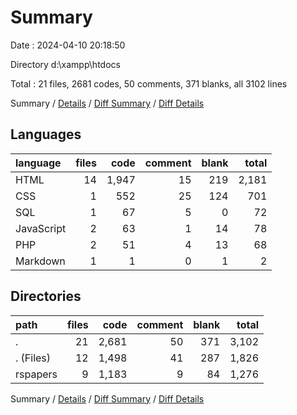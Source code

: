 # Summary

Date : 2024-04-10 20:18:50

Directory d:\\xampp\\htdocs

Total : 21 files,  2681 codes, 50 comments, 371 blanks, all 3102 lines

Summary / [Details](details.md) / [Diff Summary](diff.md) / [Diff Details](diff-details.md)

## Languages
| language | files | code | comment | blank | total |
| :--- | ---: | ---: | ---: | ---: | ---: |
| HTML | 14 | 1,947 | 15 | 219 | 2,181 |
| CSS | 1 | 552 | 25 | 124 | 701 |
| SQL | 1 | 67 | 5 | 0 | 72 |
| JavaScript | 2 | 63 | 1 | 14 | 78 |
| PHP | 2 | 51 | 4 | 13 | 68 |
| Markdown | 1 | 1 | 0 | 1 | 2 |

## Directories
| path | files | code | comment | blank | total |
| :--- | ---: | ---: | ---: | ---: | ---: |
| . | 21 | 2,681 | 50 | 371 | 3,102 |
| . (Files) | 12 | 1,498 | 41 | 287 | 1,826 |
| rspapers | 9 | 1,183 | 9 | 84 | 1,276 |

Summary / [Details](details.md) / [Diff Summary](diff.md) / [Diff Details](diff-details.md)